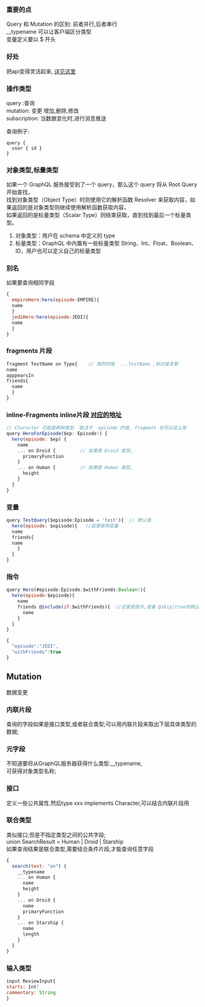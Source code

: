 ### 重要的点
Query 和 Mutation 的区别:  前者并行,后者串行  
__typename 可以让客户端区分类型  
变量定义要以 $ 开头    



### 好处  
把api变得灵活起来,
[详见这里](https://chinese.freecodecamp.org/news/a-detailed-guide-to-graphql/)

### 操作类型
query :查询  
mutation: 变更  增加,删除,修改  
subscription:  当数据变化时,进行消息推送  

查询例子:  
```
query {
  user { id }
}
```

### 对象类型,标量类型  
如果一个 GraphQL 服务接受到了一个 query，那么这个 query 将从 Root Query 开始查找，  
找到对象类型（Object Type）时则使用它的解析函数 Resolver 来获取内容，如果返回的是对象类型则继续使用解析函数获取内容，  
如果返回的是标量类型（Scalar Type）则结束获取，直到找到最后一个标量类型。  

1. 对象类型：用户在 schema 中定义的 type
2. 标量类型：GraphQL 中内置有一些标量类型 String、Int、Float、Boolean、ID，用户也可以定义自己的标量类型  

### 别名
如果要查询相同字段
```js
{
  empireHero:hero(episode:EMPIRE){
  name
  }
  jediHero:hero(episode:JEDI){
  name
  }
}
```
### fragments 片段
```js
fragment TestName on Type{    // 用的时候  ...TestName ,标识是复数
name
apppearsIn
friends{
  name
  }
}
```


### inline-Fragments inline片段  [对应的地址](https://graphql.org/learn/queries/#inline-fragments)
```js
// Character 可能是两种类型  取决于  episode 的值, fragment 也可以这么用  
query HeroForEpisode($ep: Episode!) {
  hero(episode: $ep) {
    name
    ... on Droid {         // 如果是 Droid 类型,
      primaryFunction
    }
    ... on Human {         // 如果是 Human 类型,
      height
    }
  }
}
```



### 变量
```js
query TestQuery($episode:Episode = 'test'){  // 默认值
  hero(episode: $episode){   //这里使用变量
  name
  friends{
  name
    }
  }
}
```
### 指令
```js
query Hero(#episode:Episode,$withFriends:Boolean!){
  hero(episode:$episode){
    name
    friends @include(if:$withFriends){  //这里是指令,或者 @skip(true时跳过)
      name
    }
  }
}

{
  "episode":"JEDI",
  "withFriends":true
}
```

## Mutation
数据变更
###  内联片段
查询的字段如果是接口类型,或者联合类型;可以用内联片段来取出下层具体类型的数据;
### 元字段
不知道要将从GraphQL服务器获得什么类型.__typename,  
可获得对象类型名称;

### 接口
定义一些公共属性.然后type xxx  implements Character,可以结合内联片段用  
### 联合类型
类似接口,但是不指定类型之间的公共字段;  
union SearchResult = Human | Droid | Starship  
如果查询结果是联合类型,需要结合条件片段,才能查询任意字段
```js
{
  search(text: "an") {
    __typename
    ... on Human {
      name
      height
    }
    ... on Droid {
      name
      primaryFunction
    }
    ... on Starship {
      name
      length
    }
  }
}
```
### 输入类型
```js
input ReviewInput{
starts: Int!
commentary: String
}
```
